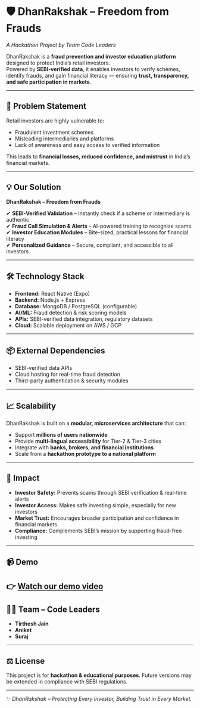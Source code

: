 # 🛡️ DhanRakshak – Freedom from Frauds
*A Hackathon Project by Team Code Leaders*  

DhanRakshak is a **fraud prevention and investor education platform** designed to protect India’s retail investors.  
Powered by **SEBI-verified data**, it enables investors to verify schemes, identify frauds, and gain financial literacy — ensuring **trust, transparency, and safe participation in markets**.  

---

## 🚀 Problem Statement
Retail investors are highly vulnerable to:
- Fraudulent investment schemes  
- Misleading intermediaries and platforms  
- Lack of awareness and easy access to verified information  

This leads to **financial losses, reduced confidence, and mistrust** in India’s financial markets.  

---

## 💡 Our Solution
**DhanRakshak – Freedom from Frauds**  

✔ **SEBI-Verified Validation** – Instantly check if a scheme or intermediary is authentic  
✔ **Fraud Call Simulation & Alerts** – AI-powered training to recognize scams  
✔ **Investor Education Modules** – Bite-sized, practical lessons for financial literacy  
✔ **Personalized Guidance** – Secure, compliant, and accessible to all investors  

---

## 🛠️ Technology Stack
- **Frontend:** React Native (Expo)  
- **Backend:** Node.js + Express  
- **Database:** MongoDB / PostgreSQL (configurable)  
- **AI/ML:** Fraud detection & risk scoring models  
- **APIs:** SEBI-verified data integration, regulatory datasets  
- **Cloud:** Scalable deployment on AWS / GCP  

---

## 📦 External Dependencies
- SEBI-verified data APIs  
- Cloud hosting for real-time fraud detection  
- Third-party authentication & security modules  

---

## 📈 Scalability
DhanRakshak is built on a **modular, microservices architecture** that can:  
- Support **millions of users nationwide**  
- Provide **multi-lingual accessibility** for Tier-2 & Tier-3 cities  
- Integrate with **banks, brokers, and financial institutions**  
- Scale from a **hackathon prototype to a national platform**  

---

## 🎯 Impact
- **Investor Safety:** Prevents scams through SEBI verification & real-time alerts  
- **Investor Access:** Makes safe investing simple, especially for new investors  
- **Market Trust:** Encourages broader participation and confidence in financial markets  
- **Compliance:** Complements SEBI’s mission by supporting fraud-free investing  

---

## 📹 Demo
👉 [Watch our demo video](https://drive.google.com/file/d/12KY322pNNsG3Jq0VTRUa8g_NpxAYALAm/view)  
---

## 👨‍💻 Team – Code Leaders
- **Tirthesh Jain**  
- **Aniket**  
- **Suraj**  
---

## ⚖️ License
This project is for **hackathon & educational purposes**. Future versions may be extended in compliance with SEBI regulations.  

---
✨ *DhanRakshak – Protecting Every Investor, Building Trust in Every Market.*  
